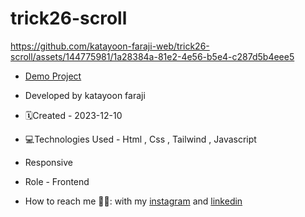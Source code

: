 # trick26-scroll
https://github.com/katayoon-faraji-web/trick26-scroll/assets/144775981/1a28384a-81e2-4e56-b5e4-c287d5b4eee5

- [Demo Project](https://katayoon-faraji-web.github.io/trick26-scroll/)

- Developed by katayoon faraji

- 🗓️Created - 2023-12-10

- 💻Technologies Used - Html , Css , Tailwind , Javascript

- Responsive
  
- Role - Frontend

- How to reach me 👩🏻: with my [instagram](https://instagram.com/katayoon_faraji_web) and [linkedin](https://www.linkedin.com/in/katayoon-faraji-web-3b722b207r)
